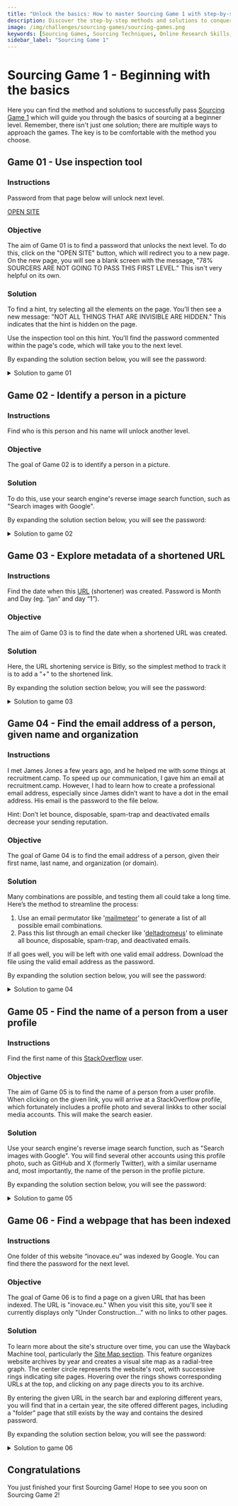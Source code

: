 ```yaml
---
title: "Unlock the basics: How to master Sourcing Game 1 with step-by-step guide"
description: Discover the step-by-step methods and solutions to conquer Sourcing Game 1. Learn essential sourcing skills and pass all levels with ease.
image: /img/challenges/sourcing-games/sourcing-games.png
keywords: [Sourcing Games, Sourcing Techniques, Online Research Skills, OSINT]
sidebar_label: "Sourcing Game 1"
---
```


# Sourcing Game 1 - Beginning with the basics

Here you can find the method and solutions to successfully pass [Sourcing Game 1](https://sourcing.games/game-1/) which will guide you through the basics of sourcing at a beginner level. Remember, there isn't just one solution; there are multiple ways to approach the games. The key is to be comfortable with the method you choose.

## Game 01 - Use inspection tool

### Instructions

Password from that page below will unlock next level. 

[OPEN SITE](http://inovace.eu/game01/)

### Objective

The aim of Game 01 is to find a password that unlocks the next level. To do this, click on the "OPEN SITE" button, which will redirect you to a new page.
On the new page, you will see a blank screen with the message, "78% SOURCERS ARE NOT GOING TO PASS THIS FIRST LEVEL." This isn't very helpful on its own. 

### Solution

To find a hint, try selecting all the elements on the page. You'll then see a new message: "NOT ALL THINGS THAT ARE INVISIBLE ARE HIDDEN." This indicates that the hint is hidden on the page.

Use the inspection tool on this hint. You'll find the password commented within the page's code, which will take you to the next level.

By expanding the solution section below, you will see the password:

<details>
<summary>Solution to game 01</summary>

![Solution to game 01](/img/challenges/sourcing-games/game-1/sourcing-games-1-01.png "Solution to game 01")

The password to reach the next level is "**games42**".

</details>

## Game 02 - Identify a person in a picture

### Instructions

Find who is this person and his name will unlock another level.

### Objective

The goal of Game 02 is to identify a person in a picture. 

### Solution

To do this, use your search engine's reverse image search function, such as "Search images with Google".

By expanding the solution section below, you will see the password:

<details>
<summary>Solution to game 02</summary>

![Solution to game 02](/img/challenges/sourcing-games/game-1/sourcing-games-1-02.png "Solution to game 02")

The password to reach the next level is "**boyce**".

</details>

## Game 03 - Explore metadata of a shortened URL 

### Instructions

Find the date when this [URL](https://bit.ly/mylnkbio) (shortener) was created. Password is Month and Day (eg. “jan” and day “1”).

### Objective

The aim of Game 03 is to find the date when a shortened URL was created. 

### Solution

Here, the URL shortening service is Bitly, so the simplest method to track it is to add a "+" to the shortened link.

By expanding the solution section below, you will see the password:

<details>
<summary>Solution to game 03</summary>

![Solution to game 03](/img/challenges/sourcing-games/game-1/sourcing-games-1-03.png "Solution to game 03")

The password to reach the next level is "**apr-17**".

</details>

## Game 04 - Find the email address of a person, given name and organization

### Instructions

I met James Jones a few years ago, and he helped me with some things at recruitment.camp. To speed up our communication, I gave him an email at recruitment.camp. However, I had to learn how to create a professional email address, especially since James didn’t want to have a dot in the email address. His email is the password to the file below.

Hint: Don’t let bounce, disposable, spam-trap and deactivated emails decrease your sending reputation.

### Objective

The goal of Game 04 is to find the email address of a person, given their first name, last name, and organization (or domain). 

### Solution

Many combinations are possible, and testing them all could take a long time. Here’s the method to streamline the process:

1. Use an email permutator like '[mailmeteor](https://mailmeteor.com/email-permutator/)' to generate a list of all possible email combinations.
2. Pass this list through an email checker like '[deltadromeus](https://www.deltadromeus.com/)' to eliminate all bounce, disposable, spam-trap, and deactivated emails.

If all goes well, you will be left with one valid email address. Download the file using the valid email address as the password.

By expanding the solution section below, you will see the password:

<details>
<summary>Solution to game 04</summary>

![Solution to game 04](/img/challenges/sourcing-games/game-1/sourcing-games-1-04.png "Solution to game 04")

![Solution to game 04](/img/challenges/sourcing-games/game-1/sourcing-games-1-04-2.png "Solution to game 04")

The correct mail adress and file password is "**jamesj@recruitment.camp**".

The password to reach the next level is "**sourcingfun**".

</details>

## Game 05 - Find the name of a person from a user profile

### Instructions

Find the first name of this [StackOverflow](https://meta.stackoverflow.com/users/5696502/arsen) user.

### Objective

The aim of Game 05 is to find the name of a person from a user profile. When clicking on the given link, you will arrive at a StackOverflow profile, which fortunately includes a profile photo and several linkks to other social media accounts. This will make the search easier. 

### Solution

Use your search engine's reverse image search function, such as "Search images with Google". You will find several other accounts using this profile photo, such as GitHub and X (formerly Twitter), with a similar username and, most importantly, the name of the person in the profile picture.

By expanding the solution section below, you will see the password:

<details>
<summary>Solution to game 05</summary>

![Solution to game 05](/img/challenges/sourcing-games/game-1/sourcing-games-1-05.png "Solution to game 05")

The password to reach the next level is "**Kolja**".

</details>

## Game 06 - Find a webpage that has been indexed

### Instructions

One folder of this website “inovace.eu” was indexed by Google. You can find there the password for the next level.

### Objective

The goal of Game 06 is to find a page on a given URL that has been indexed. The URL is "inovace.eu." When you visit this site, you'll see it currently displays only "Under Construction..." with no links to other pages. 

### Solution

To learn more about the site's structure over time, you can use the Wayback Machine tool, particularly the [Site Map section](https://web.archive.org/web/sitemap/). This feature organizes website archives by year and creates a visual site map as a radial-tree graph. The center circle represents the website's root, with successive rings indicating site pages. Hovering over the rings shows corresponding URLs at the top, and clicking on any page directs you to its archive.

By entering the given URL in the search bar and exploring different years, you will find that in a certain year, the site offered different pages, including a "folder" page that still exists by the way and contains the desired password.

By expanding the solution section below, you will see the password:

<details>
<summary>Solution to game 06</summary>

![Solution to game 06](/img/challenges/sourcing-games/game-1/sourcing-games-1-06.png "Solution to game 06")

The password to reach the next level is "**007games**".

</details>

## Congratulations

You just finished your first Sourcing Game! Hope to see you soon on Sourcing Game 2!
